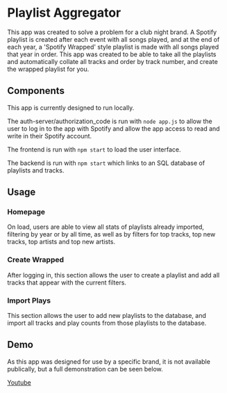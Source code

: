 # Playlist Aggregator

This app was created to solve a problem for a club night brand. A Spotify playlist is created after each event with all songs played, and at the end of each year, a 'Spotify Wrapped' style playlist is made with all songs played that year in order. This app was created to be able to take all the playlists and automatically collate all tracks and order by track number, and create the wrapped playlist for you.

## Components

This app is currently designed to run locally.

The auth-server/authorization_code is run with `node app.js` to allow the user to log in to the app with Spotify and allow the app access to read and write in their Spotify account.

The frontend is run with `npm start` to load the user interface.

The backend is run with `npm start` which links to an SQL database of playlists and tracks.

## Usage

### Homepage

On load, users are able to view all stats of playlists already imported, filtering by year or by all time, as well as by filters for top tracks, top new tracks, top artists and top new artists.

### Create Wrapped

After logging in, this section allows the user to create a playlist and add all tracks that appear with the current filters.

### Import Plays

This section allows the user to add new playlists to the database, and import all tracks and play counts from those playlists to the database.

## Demo

As this app was designed for use by a specific brand, it is not available publically, but a full demonstration can be seen below.

[Youtube](https://www.youtube.com/watch?v=szanI6_5ih4)
